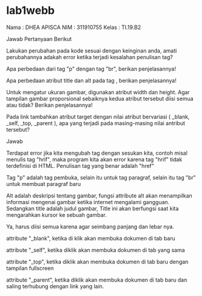 # lab1webb
Nama : DHEA APISCA NIM : 311910755 Kelas : TI.19.B2

Jawab Pertanyaan Berikut

Lakukan perubahan pada kode sesuai dengan keinginan anda, amati perubahannya adakah error ketika terjadi kesalahan penulisan tag?

Apa perbedaan dari tag "p" dengan tag "br", berikan penjelasannya!

Apa perbedaan atribut title dan alt pada tag , berikan penjelasannya!

Untuk mengatur ukuran gambar, digunakan atribut width dan height. Agar tampilan gambar proporsional sebaiknya kedua atribut tersebut diisi semua atau tidak? Berikan penjelasannya!

Pada link tambahkan atribut target dengan nilai atribut bervariasi ( _blank, _self, _top, _parent ), apa yang terjadi pada masing-masing nilai antribut tersebut?

Jawab

Terdapat error jika kita mengubah tag dengan sesukan kita, contoh misal menulis tag "hrif", maka program kita akan error karena tag "hrif" tidak terdefinisi di HTML. Penulisan tag yang benar adalah "href"

Tag "p" adalah tag pembuka, selain itu untuk tag paragraf, selain itu tag "br" untuk membuat paragraf baru

Alt adalah deskripsi tentang gambar, fungsi attribute alt akan menampilkan informasi mengenai gambar ketika internet mengalami gangguan. Sedangkan title adalah judul gambar, Title ini akan berfungsi saat kita mengarahkan kursor ke sebuah gambar.

Ya, harus diisi semua karena agar seimbang panjang dan lebar nya.

attribute "_blank", ketika di klik akan membuka dokumen di tab baru

attribute "_self", ketika diklik akan membuka dokumen di tab yang sama

attribute "_top", ketika diklik akan membuka dokumen di tab baru dengan tampilan fullscreen

attribute "_parent", ketika diklik akan membuka dokumen di tab baru dan saling terhubung dengan link yang lain.
